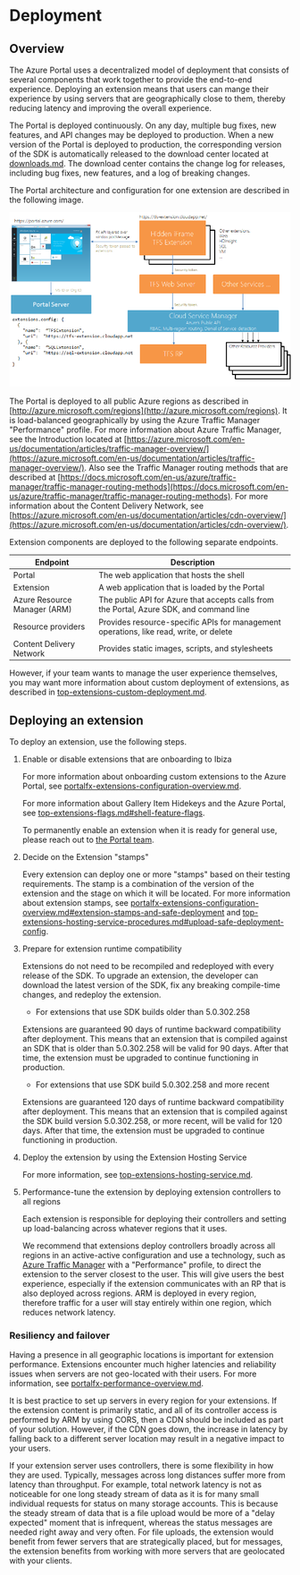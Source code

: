 
<a name="deployment"></a>
# Deployment

<a name="deployment-overview"></a>
## Overview

The Azure Portal uses a decentralized model of deployment that consists of several components that work together to provide the end-to-end experience.  Deploying an extension means that users can mange their experience by using servers that are geographically close to them, thereby reducing latency and improving the overall experience. 

The Portal is deployed continuously. On any day, multiple bug fixes, new features, and API changes may be deployed to production. When a new version of the Portal is deployed to production, the corresponding version of the SDK is automatically released to the download center located at [downloads.md](downloads.md). The download center contains the change log for releases, including bug fixes, new features, and a log of breaking changes.

The Portal architecture and configuration for one extension are described in the following image.

![alt-text](../media/portalfx-custom-extensions-deployment/deployment.png "Portal / Extension architecture")

The Portal is deployed to all public Azure regions as described in [http://azure.microsoft.com/regions](http://azure.microsoft.com/regions). It is load-balanced geographically by using the Azure Traffic Manager "Performance" profile. For more information about Azure Traffic Manager, see the Introduction located at [https://azure.microsoft.com/en-us/documentation/articles/traffic-manager-overview/](https://azure.microsoft.com/en-us/documentation/articles/traffic-manager-overview/).  Also see the Traffic Manager routing methods that are described  at [https://docs.microsoft.com/en-us/azure/traffic-manager/traffic-manager-routing-methods](https://docs.microsoft.com/en-us/azure/traffic-manager/traffic-manager-routing-methods). For more information about the Content Delivery Network, see  [https://azure.microsoft.com/en-us/documentation/articles/cdn-overview/](https://azure.microsoft.com/en-us/documentation/articles/cdn-overview/).
 
Extension components are  deployed to the following separate endpoints.

| Endpoint                     | Description                                                                              |
| ---------------------------- | ---------------------------------------------------------------------------------------- |
| Portal                       | The web application that hosts the shell                                                 |
| Extension                    | A web application that is loaded by the Portal                                           |
| Azure Resource Manager (ARM) | The public API for Azure that accepts calls from the Portal, Azure SDK, and command line |
| Resource providers           | Provides resource-specific APIs for management operations, like read, write, or delete   |
| Content Delivery Network     | Provides static images, scripts, and stylesheets                                         |

However, if your team wants to manage the user experience themselves, you may want more information about custom deployment of extensions, as described in  [top-extensions-custom-deployment.md](top-extensions-custom-deployment.md).

<a name="deployment-deploying-an-extension"></a>
## Deploying an extension

To deploy an extension, use the following steps.

1. Enable or disable extensions that are onboarding to Ibiza

	For more information about onboarding custom extensions to the Azure Portal, see [portalfx-extensions-configuration-overview.md](portalfx-extensions-configuration-overview.md).

	For more information about Gallery Item Hidekeys and the Azure Portal, see [top-extensions-flags.md#shell-feature-flags](top-extensions-flags.md#shell-feature-flags).

	To permanently enable an extension when it is ready for general use, please reach out to 
     <a href="mailto:ibizafxpm@microsoft.com?subject=Extension Ready for general use&body=Hello, I would like to permanently enable an extension.">the Portal team</a>.

1. Decide on the Extension "stamps"
	
	Every extension can deploy one or more "stamps" based on their testing requirements. The stamp is a combination of the version of the extension and the stage on which it will be located.  For more information about extension stamps, see [portalfx-extensions-configuration-overview.md#extension-stamps-and-safe-deployment](portalfx-extensions-configuration-overview.md#extension-stamps-and-safe-deployment) and [top-extensions-hosting-service-procedures.md#upload-safe-deployment-config](top-extensions-hosting-service-procedures.md#upload-safe-deployment-config).

1. Prepare for extension runtime compatibility

	Extensions do not need to be recompiled and redeployed with every release of the SDK. To upgrade an extension, the developer can download the latest version of the SDK, fix any breaking compile-time changes, and redeploy the extension.

	* For extensions that use SDK builds older than 5.0.302.258
	
	Extensions are guaranteed 90 days of runtime backward compatibility after deployment. This means that an extension that  is compiled against an  SDK that is older than 5.0.302.258  will be valid for 90 days. After that time, 	the extension must be upgraded to continue functioning in production.
	
	* For extensions that use SDK build 5.0.302.258 and more recent
	
	Extensions are guaranteed 120 days of runtime backward compatibility after deployment. This means that an extension that is compiled against the SDK build version 5.0.302.258, or more recent, will be valid for 120 days. After that time, the extension must be upgraded to continue functioning in production.

1.  Deploy the extension by using the Extension Hosting Service

	For more information, see [top-extensions-hosting-service.md](top-extensions-hosting-service.md).

1. Performance-tune the extension by deploying extension controllers to all regions

	Each extension is responsible for deploying their controllers and setting up load-balancing across whatever regions that it uses.

	We recommend that extensions deploy controllers broadly across all regions in an active-active configuration and use a technology, such as [Azure Traffic Manager](https://azure.microsoft.com/en-us/documentation/articles/traffic-manager-overview/)
	with a "Performance" profile, to direct the extension  to the server closest to the user. This will give users the best experience, especially if the extension communicates with an RP that is also deployed across regions. ARM is deployed in every region, therefore traffic for a user will stay entirely within one region, which reduces network latency.

<a name="deployment-deploying-an-extension-resiliency-and-failover"></a>
### Resiliency and failover

Having a presence in all geographic locations is important for extension performance. Extensions encounter much higher latencies and reliability issues when servers are not geo-located with their users. For more information, see [portalfx-performance-overview.md](portalfx-performance-overview.md).

It is best practice to set up servers in every region for your extensions. If the extension content is primarily static, and all of its controller access is performed by ARM by using  CORS, then a CDN should be included as part of your solution. However, if the CDN goes down, the increase in latency by falling back to a different server location may result in a negative impact to your users.

If your extension server uses controllers, there is some flexibility in how they are used. Typically,  messages across long distances suffer more from latency than throughput. For example, total network latency is not as noticeable for one long steady stream of data as it is for many small individual requests for status on many storage accounts. This is because the steady stream of data that is a file upload would be more of a "delay expected" moment that is infrequent, whereas the status messages are needed right away and very often. For file uploads, the extension would benefit from fewer servers that are strategically placed, but for messages, the extension benefits from working with more servers that are geolocated with your clients.

<!-- TODO:  add "hotfix" info here for when developers need to walk their code into the 4 environments instead of waiting for the automated processes.-->
